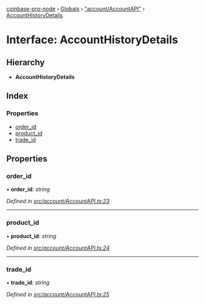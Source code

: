 [coinbase-pro-node](../README.md) › [Globals](../globals.md) › ["account/AccountAPI"](../modules/_account_accountapi_.md) › [AccountHistoryDetails](_account_accountapi_.accounthistorydetails.md)

# Interface: AccountHistoryDetails

## Hierarchy

- **AccountHistoryDetails**

## Index

### Properties

- [order_id](_account_accountapi_.accounthistorydetails.md#order_id)
- [product_id](_account_accountapi_.accounthistorydetails.md#product_id)
- [trade_id](_account_accountapi_.accounthistorydetails.md#trade_id)

## Properties

### order_id

• **order_id**: _string_

_Defined in [src/account/AccountAPI.ts:23](https://github.com/bennyn/coinbase-pro-node/blob/2af663b/src/account/AccountAPI.ts#L23)_

---

### product_id

• **product_id**: _string_

_Defined in [src/account/AccountAPI.ts:24](https://github.com/bennyn/coinbase-pro-node/blob/2af663b/src/account/AccountAPI.ts#L24)_

---

### trade_id

• **trade_id**: _string_

_Defined in [src/account/AccountAPI.ts:25](https://github.com/bennyn/coinbase-pro-node/blob/2af663b/src/account/AccountAPI.ts#L25)_
